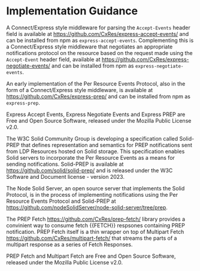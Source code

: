 # Implementation Guidance

A Connect/Express style middleware for parsing the `Accept-Events` header field is available at <https://github.com/CxRes/express-accept-events/> and can be installed from npm as `express-accept-events`. Complementing this is a Connect/Express style middleware that negotiates an appropriate notifications protocol on the resource based on the request made using the `Accept-Event` header field, available at <https://github.com/CxRes/express-negotiate-events/> and can be installed from npm as `express-negotiate-events`.

An early implementation of the Per Resource Events Protocol, also in the form of a Connect/Express style middleware, is available at <https://github.com/CxRes/express-prep/> and can be installed from npm as `express-prep`.

Express Accept Events, Express Negotiate Events and Express PREP are Free and Open Source Software, released under the Mozilla Public License v2.0.

The W3C Solid Community Group is developing a specification called Solid-PREP that defines representation and semantics for PREP notifications sent from LDP Resources hosted on Solid storage. This specification enables Solid servers to incorporate the Per Resource Events as a means for sending notifications. Solid-PREP is available at <https://github.com/solid/solid-prep/> and is released under the W3C Software and Document license - version 2023.

The Node Solid Server, an open source server that implements the Solid Protocol, is in the process of implementing notifications using the Per Resource Events Protocol and Solid-PREP at <https://github.com/nodeSolidServer/node-solid-server/tree/prep>.

The PREP Fetch <https://github.com/CxRes/prep-fetch/> library provides a convinient way to consume fetch {{FETCH}} respsones containing PREP notification. PREP Fetch itself is a thin wrapper on top of Multipart Fetch <https://github.com/CxRes/multipart-fetch/> that streams the parts of a multipart response as a series of Fetch Responses.

PREP Fetch and Multipart Fetch are Free and Open Source Software, released under the Mozilla Public License v2.0.
